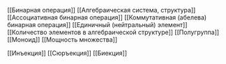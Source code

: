 
[[Бинарная операция]]
[[Алгебраическая система, структура]]
[[Ассоциативная бинарная операция]]
[[Коммутативная (абелева) бинарная операция]]
[[Единичный (нейтральный) элемент]]
[[Количество элементов в алгебраической структуре]]
[[Полугруппа]]
[[Моноид]]
[[Мощность множества]]

[[Инъекция]]
[[Сюръекция]]
[[Биекция]]